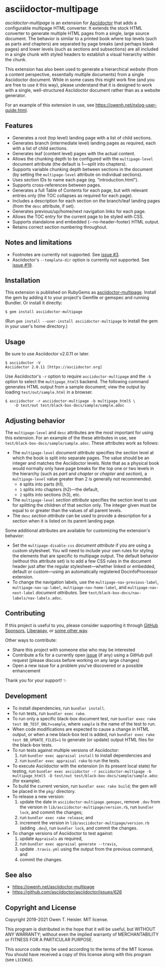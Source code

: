 # asciidoctor-multipage

*asciidoctor-multipage* is an extension for
[Asciidoctor](https://asciidoctor.org/) that adds a configurable multipage HTML
converter. It extends the stock HTML converter to generate multiple HTML pages
from a single, large source document. The behavior is similar to a printed book
where top levels (such as parts and chapters) are separated by page breaks (and
perhaps blank pages) and lower levels (such as sections and subsections) are
all included in a single chunk with styled headers to establish a visual
hierarchy within the chunk.

This extension has also been used to generate a hierarchical *website* (from a
content perspective, essentially multiple documents) from a single Asciidoctor
document. While in some cases this might work fine (and you are free to use it
this way), please understand that it is designed to work with a single,
well-structured Asciidoctor document rather than as a website generator.

For an example of this extension in use, see
<https://owenh.net/nxlog-user-guide.html>.

## Features

- Generates a root (top level) landing page with a list of child sections.
- Generates branch (intermediate level) landing pages as required, each with
  a list of child sections.
- Generates leaf (content level) pages with the actual content.
- Allows the chunking depth to be configured with the `multipage-level`
  document attribute (the default is 1—split into chapters).
- Supports variable chunking depth between sections in the document (by
  setting the `multipage-level` attribute on individual sections).
- Uses section IDs to name each page (eg. "introduction.html").
- Supports cross-references between pages.
- Generates a full Table of Contents for each page, but with relevant entries
  only (the TOC collapses as required for each page).
- Includes a description for each section on the branch/leaf landing pages
  (from the `desc` attribute, if set).
- Generates previous/up/home/next navigation links for each page.
- Allows the TOC entry for the current page to be styled with CSS.
- Supports standalone and embedded (--no-header-footer) HTML output.
- Retains correct section numbering throughout.

## Notes and limitations

- Footnotes are currently not supported. See [issue
  #3](https://github.com/owenh000/asciidoctor-multipage/issues/3).
- Asciidoctor's `--template-dir` option is currently not supported. See [issue
  #19](https://github.com/owenh000/asciidoctor-multipage/issues/19).

## Installation

This extension is published on RubyGems as
[asciidoctor-multipage](https://rubygems.org/gems/asciidoctor-multipage).
Install the gem by adding it to your project's Gemfile or gemspec and running
Bundler. Or install it directly:

```
$ gem install asciidoctor-multipage
```

(Run `gem install --user-install asciidoctor-multipage` to install the gem in
your user's home directory.)

## Usage

Be sure to use Asciidoctor v2.0.11 or later.

```
$ asciidoctor -V
Asciidoctor 2.0.11 [https://asciidoctor.org]
```

Use Asciidoctor's `-r` option to require `asciidoctor-multipage` and the `-b`
option to select the `multipage_html5` backend. The following command generates
HTML output from a sample document; view the output by loading
`test/out/sample.html` in a browser.

```
$ asciidoctor -r asciidoctor-multipage -b multipage_html5 \
    -D test/out test/black-box-docs/sample/sample.adoc
```

## Adjusting behavior

The `multipage-level` and `desc` attributes are the most important for using
this extension. For an example of the these attributes in use, see
`test/black-box-docs/sample/sample.adoc`. These attributes work as follows:

- The `multipage-level` *document attribute* specifies the section level at
  which the book is split into separate pages. The value should be an integer
  and matches the Asciidoctor levels. Note that as a physical book would
  normally only have page breaks for the top one or two levels in the hierarchy
  (such as *part* and *chapter* or *chapter* and *section*), a
  `multipage-level` value greater than 2 is generally not recommended.
  - `0` splits into parts (h1),
  - `1` splits into chapters (h2)—the default,
  - `2` splits into sections (h3), etc.
- The `multipage-level` *section attribute* specifies the section level to use
  for splitting the children of that section only. The integer given must be
  equal to or greater than the values of all parent levels.
- The `desc` *section attribute* can be used to provide a description for a
  section when it is listed on its parent landing page.

Some additional attributes are available for customizing the extension's
behavior:

- Set the `multipage-disable-css` *document attribute* if you are using a
  custom stylesheet. You will need to include your own rules for styling the
  elements that are specific to multipage output. The default behavior (without
  this attribute set) is to add a few CSS rules in the document header just
  after the regular stylesheet—whether linked or embedded, default or
  custom—using an automatically registered DocinfoProcessor extension.
- To change the navigation labels, use
  the `multipage-nav-previous-label`, `multipage-nav-up-label`,
  `multipage-nav-home-label`, and `multipage-nav-next-label` *document
  attributes*. See `test/black-box-docs/nav-labels/nav-labels.adoc`.

## Contributing

If this project is useful to you, please consider supporting it through [GitHub
Sponsors](https://github.com/owenh000),
[Liberapay](https://liberapay.com/owenh), or [some other
way](https://owenh.net/support).

Other ways to contribute:

- Share this project with someone else who may be interested
- Contribute a fix for a currently open
  [issue](https://github.com/owenh000/asciidoctor-multipage/issues) (if any)
  using a GitHub pull request (please discuss before working on any large
  changes)
- Open a new issue for a problem you've discovered or a possible enhancement

Thank you for your support! ✨

## Development

- To install dependencies, run `bundler install`.
- To run tests, run `bundler exec rake`.
- To run only a specific black-box document test, run `bundler exec rake test
  BB_TEST_ONLY=sample`, where `sample` is the name of the test to run.
- When code modifications are expected to cause a change in HTML output, or
  when a new black-box test is added, run `bundler exec rake test
  BB_UPDATE_FILES=1` to generate (or update) output HTML files for the
  black-box tests.
- To run tests against multiple versions of Asciidoctor:
  1. run `bundler exec appraisal install` to install dependencies and
  2. run `bundler exec appraisal rake` to run the tests.
- To execute Asciidoctor with the extension (in its present local state) for
  testing, run `bundler exec asciidoctor -r asciidoctor-multipage -b
  multipage_html5 -D test/out test/black-box-docs/sample/sample.adoc` (for
  example).
- To build the current version, run `bundler exec rake build`; the gem will be
  placed in the `pkg/` directory.
- To release a new version:
  1. update the date in `asciidoctor-multipage.gemspec`, remove `.dev` from the
     version in `lib/asciidoctor-multipage/version.rb`, run `bundler lock`, and
     commit the changes;
  2. run `bundler exec rake release`; and
  3. increment the version in `lib/asciidoctor-multipage/version.rb` (adding
     `.dev`), run `bundler lock`, and commit the changes.
- To change versions of Asciidoctor to test against:
  1. update `Appraisals` as required,
  2. run `bundler exec appraisal generate --travis`,
  3. update `.travis.yml` using the output from the previous command, and
  4. commit the changes.

## See also

- <https://owenh.net/asciidoctor-multipage>
- <https://github.com/asciidoctor/asciidoctor/issues/626>

## Copyright and License

Copyright 2019-2021 Owen T. Heisler. MIT license.

This program is distributed in the hope that it will be useful, but
WITHOUT ANY WARRANTY; without even the implied warranty of
MERCHANTABILITY or FITNESS FOR A PARTICULAR PURPOSE.

This source code may be used according to the terms of the MIT license. You
should have received a copy of this license along with this program (see
`LICENSE`).

